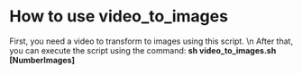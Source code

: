# How to use video_to_images

First, you need a video to transform to images using this script. \n 
After that, you can execute the script using the command: **sh video_to_images.sh [NumberImages]**


